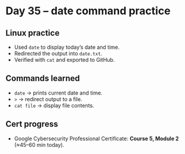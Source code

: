 # Day 35 – date command practice

## Linux practice
- Used `date` to display today’s date and time.
- Redirected the output into `date.txt`.
- Verified with `cat` and exported to GitHub.

## Commands learned
- `date` → prints current date and time.
- `>` → redirect output to a file.
- `cat file` → display file contents.

## Cert progress
- Google Cybersecurity Professional Certificate: **Course 5, Module 2** (≈45–60 min today).
